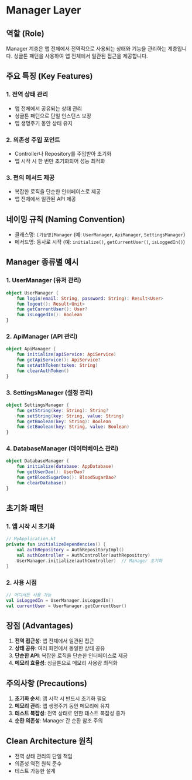 # Manager Layer

## 역할 (Role)

Manager 계층은 앱 전체에서 전역적으로 사용되는 상태와 기능을 관리하는 계층입니다. 싱글톤 패턴을 사용하여 앱 전체에서 일관된 접근을 제공합니다.

## 주요 특징 (Key Features)

### 1. 전역 상태 관리

- 앱 전체에서 공유되는 상태 관리
- 싱글톤 패턴으로 단일 인스턴스 보장
- 앱 생명주기 동안 상태 유지

### 2. 의존성 주입 포인트

- Controller나 Repository를 주입받아 초기화
- 앱 시작 시 한 번만 초기화되어 성능 최적화

### 3. 편의 메서드 제공

- 복잡한 로직을 단순한 인터페이스로 제공
- 앱 전체에서 일관된 API 제공

## 네이밍 규칙 (Naming Convention)

- 클래스명: `[기능명]Manager` (예: `UserManager`, `ApiManager`, `SettingsManager`)
- 메서드명: 동사로 시작 (예: `initialize()`, `getCurrentUser()`, `isLoggedIn()`)

## Manager 종류별 예시

### 1. UserManager (유저 관리)

```kotlin
object UserManager {
    fun login(email: String, password: String): Result<User>
    fun logout(): Result<Unit>
    fun getCurrentUser(): User?
    fun isLoggedIn(): Boolean
}
```

### 2. ApiManager (API 관리)

```kotlin
object ApiManager {
    fun initialize(apiService: ApiService)
    fun getApiService(): ApiService?
    fun setAuthToken(token: String)
    fun clearAuthToken()
}
```

### 3. SettingsManager (설정 관리)

```kotlin
object SettingsManager {
    fun getString(key: String): String?
    fun setString(key: String, value: String)
    fun getBoolean(key: String): Boolean
    fun setBoolean(key: String, value: Boolean)
}
```

### 4. DatabaseManager (데이터베이스 관리)

```kotlin
object DatabaseManager {
    fun initialize(database: AppDatabase)
    fun getUserDao(): UserDao?
    fun getBloodSugarDao(): BloodSugarDao?
    fun clearDatabase()
}
```

## 초기화 패턴

### 1. 앱 시작 시 초기화

```kotlin
// MyApplication.kt
private fun initializeDependencies() {
    val authRepository = AuthRepositoryImpl()
    val authController = AuthController(authRepository)
    UserManager.initialize(authController)  // Manager 초기화
}
```

### 2. 사용 시점

```kotlin
// 어디서든 사용 가능
val isLoggedIn = UserManager.isLoggedIn()
val currentUser = UserManager.getCurrentUser()
```

## 장점 (Advantages)

1. **전역 접근성**: 앱 전체에서 일관된 접근
2. **상태 공유**: 여러 화면에서 동일한 상태 공유
3. **단순한 API**: 복잡한 로직을 단순한 인터페이스로 제공
4. **메모리 효율성**: 싱글톤으로 메모리 사용량 최적화

## 주의사항 (Precautions)

1. **초기화 순서**: 앱 시작 시 반드시 초기화 필요
2. **메모리 관리**: 앱 생명주기 동안 메모리에 유지
3. **테스트 복잡성**: 전역 상태로 인한 테스트 복잡성 증가
4. **순환 의존성**: Manager 간 순환 참조 주의

## Clean Architecture 원칙

- 전역 상태 관리의 단일 책임
- 의존성 역전 원칙 준수
- 테스트 가능한 설계
